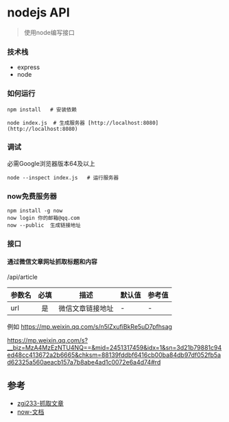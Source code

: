 # nodejs API
> 使用node编写接口

### 技术栈
- express
- node

### 如何运行
```
npm install   # 安装依赖
```

```
node index.js  # 生成服务器 [http://localhost:8080](http://localhost:8080)
```

### 调试
必需Google浏览器版本64及以上
```
node --inspect index.js   # 运行服务器
```

### now免费服务器
```
npm install -g now
now login 你的邮箱@qq.com
now --public  生成链接地址
```

### 接口
#### 通过微信文章网址抓取标题和内容
/api/article

| 参数名 | 必填 | 描述 | 默认值 | 参考值 |
| --- | :---: | --- | --- | --- |
| url | 是 | 微信文章链接地址 | - | - |

例如
https://mp.weixin.qq.com/s/n5lZxufiBkRe5uD7pfhsag

https://mp.weixin.qq.com/s?__biz=MzA4MzEzNTU4NQ==&mid=2451317459&idx=1&sn=3d21b79881c94ed48cc413672a2b6665&chksm=88139fddbf6416cb00ba84db97df052fb5ad62325a560aeacb157a7b8abe4ad1c0072e6a4d74#rd


## 参考
- [zgj233-抓取文章](https://github.com/zgj233/weixin_article_spiders)
- [now-文档](https://zeit.co/docs/deployment-types/node)
